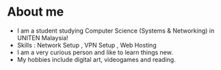 # About me
- I am a student studying Computer Science (Systems & Networking) in UNITEN Malaysia!
- Skills : Network Setup , VPN Setup , Web Hosting
- I am a very curious person and like to learn things new.
- My hobbies include digital art, videogames and reading.

